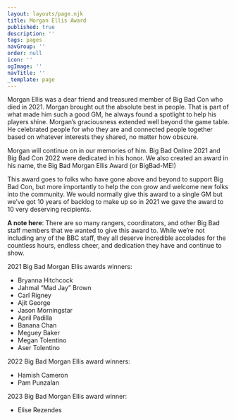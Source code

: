 ```yaml
---
layout: layouts/page.njk
title: Morgan Ellis Award
published: true
description: ''
tags: pages
navGroup: ''
order: null
icon: ''
ogImage: ''
navTitle: ''
_template: page
---
```


Morgan Ellis was a dear friend and treasured member of Big Bad Con who died in 2021. Morgan brought out the absolute best in people. That is part of what made him such a good GM, he always found a spotlight to help his players shine. Morgan’s graciousness extended well beyond the game table. He celebrated people for who they are and connected people together based on whatever interests they shared, no matter how obscure.

Morgan will continue on in our memories of him. Big Bad Online 2021 and Big Bad Con 2022 were dedicated in his honor. We also created an award in his name, the Big Bad Morgan Ellis Award (or BigBad-ME!)

This award goes to folks who have gone above and beyond to support Big Bad Con, but more importantly to help the con grow and welcome new folks into the community.  We would normally give this award to a single GM but we’ve got 10 years of backlog to make up so in 2021 we gave the award to 10 very deserving recipients.

**A note here**: There are so many rangers, coordinators, and other Big Bad staff members that we wanted to give this award to. While we’re not including any of the BBC staff, they all deserve incredible accolades for the countless hours, endless cheer, and dedication they have and continue to show.

2021 Big Bad Morgan Ellis awards winners:

* Bryanna Hitchcock
* Jahmal “Mad Jay” Brown
* Carl Rigney
* Ajit George
* Jason Morningstar
* April Padilla
* Banana Chan
* Meguey Baker
* Megan Tolentino
* Aser Tolentino

2022 Big Bad Morgan Ellis award winners:

* Hamish Cameron
* Pam Punzalan

2023 Big Bad Morgan Ellis award winner:

* Elise Rezendes
